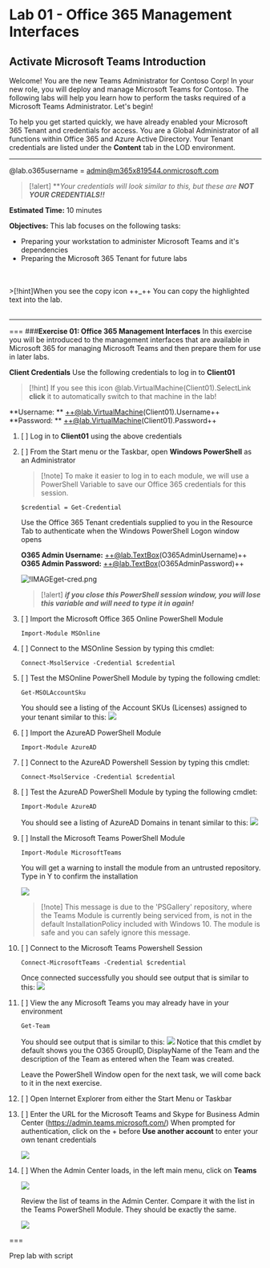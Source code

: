 # **Lab 01 - Office 365 Management Interfaces**

## Activate Microsoft Teams Introduction

Welcome!  You are the new Teams Administrator for Contoso Corp!  In your new role, you will deploy and manage Microsoft Teams for Contoso.  The following labs will help you learn how to perform the tasks required of a Microsoft Teams Administrator. Let's begin!

To help you get started quickly, we have already enabled your Microsoft 365 Tenant and credentials for access.  You are a Global Administrator of all functions within Office 365 and Azure Active Directory.  Your Tenant credentials are listed under the **Content** tab in the LOD environment.  
___
@lab.o365username = admin@m365x819544.onmicrosoft.com
>[!alert] ***Your credentials will look similar to this, but these are **NOT YOUR CREDENTIALS!!***

**Estimated Time:** 10 minutes 

**Objectives:** 
This lab focuses on the following tasks:
- Preparing your workstation to administer Microsoft Teams and it's dependencies
- Preparing the Microsoft 365 Tenant for future labs
<br>
<br>
>[!hint]When you see the copy icon ++_++ You can copy the highlighted text into the lab.  
<br>
<br>

___
===
###**Exercise 01: Office 365 Management Interfaces**
In this exercise you will be introduced to the management interfaces that are available in Microsoft 365 for managing Microsoft Teams and then prepare them for use in later labs.

**Client Credentials**
    Use the following credentials to log in to **Client01**  

>[!hint] If you see this icon @lab.VirtualMachine(Client01).SelectLink  
**click** it to automatically switch to that machine in the lab!  


**Username: ** ++@lab.VirtualMachine(Client01).Username++   
**Password: ** ++@lab.VirtualMachine(Client01).Password++

1. [ ] Log in to **Client01** using the above credentials
2. [ ] From the Start menu or the Taskbar, open **Windows PowerShell** as an Administrator

    >[!note] To make it easier to log in to each module, we will use a PowerShell Variable to save our Office 365 credentials for this session.

    ```powershell-notab
    $credential = Get-Credential
    ```
    Use the Office 365 Tenant credentials supplied to you in the Resource Tab to authenticate when the Windows PowerShell Logon window opens

    **O365 Admin Username:** ++@lab.TextBox(O365AdminUsername)++  
    **O365 Admin Password:** ++@lab.TextBox(O365AdminPassword)++

   ![ !IMAGE[get-cred.png](get-cred.png)](media/get-cred.png)
    
    >[!alert] ***if you close this PowerShell session window,  you will lose this variable and will need to type it in again!***

3. [ ] Import the Microsoft Office 365 Online PowerShell Module
    ```PowerShell-notab
    Import-Module MSOnline
    ```

4. [ ] Connect to the MSOnline Session by typing this cmdlet:
    ```PowerShell-notab
    Connect-MsolService -Credential $credential
    ```

5. [ ] Test the MSOnline PowerShell Module by typing the following cmdlet:  
    ```PowerShell-notab
    Get-MSOLAccountSku
    ```
    You should see a listing of the Account SKUs (Licenses) assigned to your tenant similar to this:
  ![](media/accountsku.png) 
  
6. [ ] Import the AzureAD PowerShell Module
    ```PowerShell-notab
    Import-Module AzureAD
    ```
7. [ ] Connect to the AzureAD Powershell Session by typing this cmdlet:
    ```PowerShell-notab
    Connect-MsolService -Credential $credential
    ```

8. [ ] Test the AzureAD PowerShell Module by typing the following cmdlet:
    ```PowerShell-notab
    Import-Module AzureAD
    ```
    You should see a listing of AzureAD Domains in tenant similar to this:
    ![](media/Get-AzureADDomain.png)
    
9. [ ] Install the Microsoft Teams PowerShell Module
    ```PowerShell-notab
    Import-Module MicrosoftTeams
    ```
    You will get a warning to install the module from an untrusted repository.  Type in Y to confirm the installation
    
    ![](media/TeamsPowerShell.png)
    
    >[!note] This message is due to the 'PSGallery' repository, where the Teams Module is currently being serviced from, is not in the default InstallationPolicy included with Windows 10.  The module is safe and you can safely ignore this message.
    
10. [ ] Connect to the Microsoft Teams Powershell Session
    ```PowerShell-notab
    Connect-MicrosoftTeams -Credential $credential
    ```
    Once connected successfully you should see output that is similar to this:
    ![](media/connect-microsoftteams.png)
    
11. [ ] View the any Microsoft Teams you may already have in your environment
    ```PowerShell-notab
    Get-Team  
    ```
    You should see output that is similar to this:
    ![](media/Get-Team.png)
    Notice that this cmdlet by default shows you the O365 GroupID, DisplayName of the Team and the description of the Team as entered when the Team was created.
    
    Leave the PowerShell Window open for the next task, we will come back to it in the next exercise.
    
12. [ ] Open Internet Explorer from either the Start Menu or Taskbar

13. [ ] Enter the URL for the Microsoft Teams and Skype for Business Admin Center    (https://admin.teams.microsoft.com/)
When prompted for authentication, click on the + before **Use another account** to enter your own tenant credentials

    ![](media/O365%20authwindow.png)
    
14. [ ] When the Admin Center loads, in the left main menu, click on **Teams**

    ![](media/TeamsAdmin.png)
    
    Review the list of teams in the Admin Center.  Compare it with the list in the Teams PowerShell Module.  They should be exactly the same.  
    
    ![](media/Teamslist.png)
    
===

Prep lab with script
